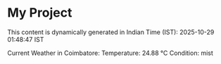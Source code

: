 # My Project

This content is dynamically generated in Indian Time (IST): 2025-10-29 01:48:47 IST


Current Weather in Coimbatore:
Temperature: 24.88 °C
Condition: mist

